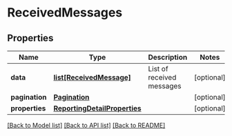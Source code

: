 # ReceivedMessages

## Properties
Name | Type | Description | Notes
------------ | ------------- | ------------- | -------------
**data** | [**list[ReceivedMessage]**](ReceivedMessage.md) | List of received messages | [optional] 
**pagination** | [**Pagination**](Pagination.md) |  | [optional] 
**properties** | [**ReportingDetailProperties**](ReportingDetailProperties.md) |  | [optional] 

[[Back to Model list]](../README.md#documentation-for-models) [[Back to API list]](../README.md#documentation-for-api-endpoints) [[Back to README]](../README.md)


